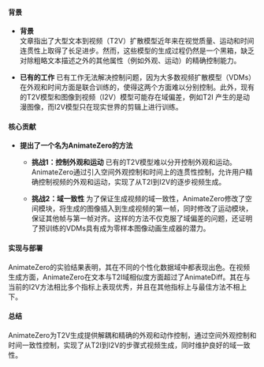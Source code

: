 #### 背景
- **背景**       
    文章指出了大型文本到视频（T2V）扩散模型近年来在视觉质量、运动和时间连贯性上取得了长足进步。然而，这些模型的生成过程仍然是一个黑箱，缺乏对除粗略文本描述之外的其他属性（例如外观、运动）的精确控制能力。

- **已有的工作**
    已有工作无法解决控制问题，因为大多数视频扩散模型（VDMs）在外观和时间方面是联合训练的，使得这两个方面难以分别控制。此外，现有的T2V模型和图像到视频（I2V）模型可能存在域偏差，例如T2I 产生的是动漫图像，而I2V模型只在现实世界的剪辑上进行训练。

#### 核心贡献
- **提出了一个名为AnimateZero的方法**
    - **挑战1：控制外观和运动**
        已有的T2V模型难以分开控制外观和运动。AnimateZero通过引入空间外观控制和时间上的连贯性控制，允许用户精确控制视频的外观和运动，实现了从T2I到I2V的逐步视频生成。

    - **挑战2：域一致性**
        为了保证生成视频的域一致性，AnimateZero修改了空间模块，将生成的图像插入到生成视频的第一帧，同时修改了运动模块，保证其他帧与第一帧对齐。这样的方法不仅克服了域偏差的问题，还证明了预训练的VDMs具有成为零样本图像动画生成器的潜力。

#### 实现与部署
AnimateZero的实验结果表明，其在不同的个性化数据域中都表现出色。在视频生成方面，AnimateZero在文本与T2I域相似度方面超过了AnimateDiff。其在与当前的I2V方法相比多个指标上表现优秀，并且在其他指标上与最佳方法不相上下。

#### 总结
AnimateZero为T2V生成提供解耦和精确的外观和动作控制，通过空间外观控制和时间一致性控制，实现了从T2I到I2V的步骤式视频生成，同时维护良好的域一致性。